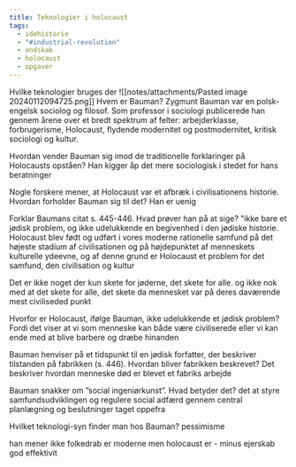 ```yaml
---
title: Teknologier i holocaust
tags:
  - idehistorie
  - "#industrial-revolution"
  - ondskab
  - holocaust
  - opgaver
---
```

Hvilke teknologier bruges der
![[notes/attachments/Pasted image 20240112094725.png]]
Hvem er Bauman?
Zygmunt Bauman var en polsk-engelsk sociolog og filosof. Som professor i sociologi publicerede han gennem årene over et bredt spektrum af felter: arbejderklasse, forbrugerisme, Holocaust, flydende modernitet og postmodernitet, kritisk sociologi og kultur.

Hvordan vender Bauman sig imod de traditionelle forklaringer på Holocausts opståen?
Han kigger åp det mere sociologisk i stedet for hans beratninger

Nogle forskere mener, at Holocaust var et afbræk i civilisationens historie. Hvordan forholder Bauman sig til det?
Han er uenig

Forklar Baumans citat s. 445-446. Hvad prøver han på at sige?
 "ikke bare et jødisk problem, og ikke udelukkende en begivenhed i den jødiske historie. Holocaust blev født og udført i vores 
moderne rationelle samfund på det højeste stadium af civilisationen og på højdepunktet 
af menneskets kulturelle ydeevne, og af denne grund er Holocaust et problem for det samfund, den civilisation og kultur

Det er ikke noget der kun skete for jøderne, det skete for alle. og ikke nok med at det skete for alle, det skete da mennesket var på deres daværende mest civiliseded punkt

Hvorfor er Holocaust, ifølge Bauman, ikke udelukkende et jødisk problem?
Fordi det viser at vi som menneske kan både være civiliserede eller vi kan ende med at blive barbere og dræbe hinanden

Bauman henviser på et tidspunkt til en jødisk forfatter, der beskriver tilstanden på fabrikken (s. 446). Hvordan bliver fabrikken beskrevet?
Det beskriver hvordan menneske død er blevet et fabriks arbejde

Bauman snakker om ”social ingeniørkunst”. Hvad betyder det?
det at styre samfundsudviklingen og regulere social adfærd gennem central planlægning og beslutninger taget oppefra

Hvilket teknologi-syn finder man hos Bauman?
pessimisme 


han mener ikke folkedrab er moderne men holocaust er - minus ejerskab god effektivit